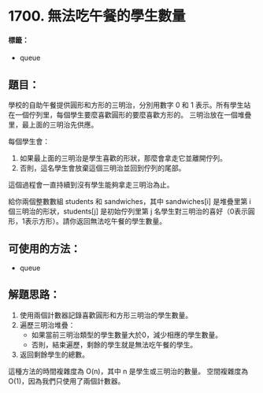 # 1700. 無法吃午餐的學生數量
#### 標籤：
- queue

## 題目：
學校的自助午餐提供圓形和方形的三明治，分別用數字 0 和 1 表示。所有學生站在一個佇列里，每個學生要麼喜歡圓形的要麼喜歡方形的。
三明治放在一個堆疊里，最上面的三明治先供應。

每個學生會：
1. 如果最上面的三明治是學生喜歡的形狀，那麼會拿走它並離開佇列。
2. 否則，這名學生會放棄這個三明治並回到佇列的尾部。

這個過程會一直持續到沒有學生能夠拿走三明治為止。

給你兩個整數數組 students 和 sandwiches，其中 sandwiches[i] 是堆疊里第 i 個三明治的形狀，students[j] 是初始佇列里第 j 名學生對三明治的喜好（0表示圓形，1表示方形）。請你返回無法吃午餐的學生數量。

## 可使用的方法：
- queue

## 解題思路： 
1. 使用兩個計數器記錄喜歡圓形和方形三明治的學生數量。
2. 遍歷三明治堆疊：
   - 如果當前三明治類型的學生數量大於0，減少相應的學生數量。
   - 否則，結束遍歷，剩餘的學生就是無法吃午餐的學生。
3. 返回剩餘學生的總數。

這種方法的時間複雜度為 O(n)，其中 n 是學生或三明治的數量。
空間複雜度為 O(1)，因為我們只使用了兩個計數器。